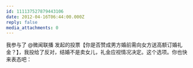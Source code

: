 ```yaml
---
id: 111137527879443106
date: 2012-04-16T06:44:00.000Z
reply: false
media_attachments: 0
---
```


我参与了 @微闻联播 发起的投票【你是否赞成男方婚前需向女方送高额订婚礼金？】，我投给了反对，结婚不是卖女儿，礼金应视情况决定。这个选项。你也快来表态吧： ​​​​

